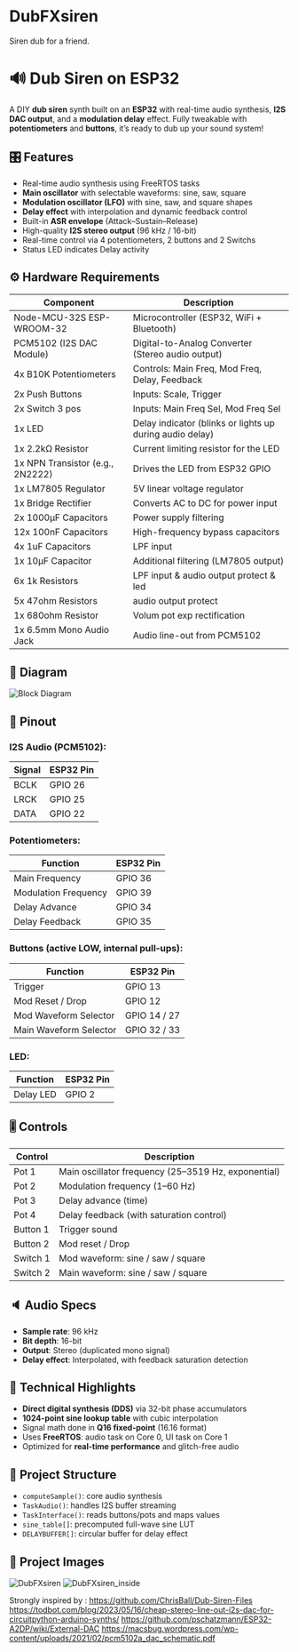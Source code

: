 # DubFXsiren
Siren dub for a friend.

# 🔊 Dub Siren on ESP32

A DIY **dub siren** synth built on an **ESP32** with real-time audio synthesis, **I2S DAC output**, and a **modulation delay** effect. Fully tweakable with **potentiometers** and **buttons**, it’s ready to dub up your sound system!

## 🎛️ Features

- Real-time audio synthesis using FreeRTOS tasks
- **Main oscillator** with selectable waveforms: sine, saw, square
- **Modulation oscillator (LFO)** with sine, saw, and square shapes
- **Delay effect** with interpolation and dynamic feedback control
- Built-in **ASR envelope** (Attack–Sustain–Release)
- High-quality **I2S stereo output** (96 kHz / 16-bit)
- Real-time control via 4 potentiometers, 2 buttons and 2 Switchs
- Status LED indicates Delay activity

## ⚙️ Hardware Requirements
| Component                        | Description                                                        |
|----------------------------------|--------------------------------------------------------------------|
| Node-MCU-32S ESP-WROOM-32        | Microcontroller (ESP32, WiFi + Bluetooth)                          |
| PCM5102 (I2S DAC Module)         | Digital-to-Analog Converter (Stereo audio output)                  |
| 4x  B10K Potentiometers           | Controls: Main Freq, Mod Freq, Delay, Feedback                     |
| 2x  Push Buttons                  | Inputs: Scale, Trigger                                             |
| 2x  Switch 3 pos                  | Inputs: Main Freq Sel, Mod Freq Sel                                |
| 1x  LED                           | Delay indicator (blinks or lights up during audio delay)           |
| 1x  2.2kΩ Resistor                | Current limiting resistor for the LED                              |
| 1x  NPN Transistor (e.g., 2N2222) | Drives the LED from ESP32 GPIO                                     |
| 1x  LM7805 Regulator              | 5V linear voltage regulator                                        |
| 1x  Bridge Rectifier              | Converts AC to DC for power input                                  |
| 2x  1000µF Capacitors             | Power supply filtering                                             |
| 12x 100nF Capacitors              | High-frequency bypass capacitors                                   |
| 4x  1uF Capacitors                | LPF input                                                          |
| 1x  10µF Capacitor                | Additional filtering (LM7805 output)                               |
| 6x  1k Resistors                  | LPF input & audio output protect & led                             |
| 5x  47ohm Resistors               | audio output protect                                               |
| 1x  680ohm Resistor               | Volum pot exp rectification                                        |
| 1x  6.5mm Mono Audio Jack         | Audio line-out from PCM5102                                        |



## 🔌 Diagram

![Block Diagram](Diagram.png)

## 🔌 Pinout

### I2S Audio (PCM5102):

| Signal | ESP32 Pin |
|--------|-----------|
| BCLK   | GPIO 26   |
| LRCK   | GPIO 25   |
| DATA   | GPIO 22   |

### Potentiometers:

| Function               | ESP32 Pin |
|------------------------|-----------|
| Main Frequency         | GPIO 36   |
| Modulation Frequency   | GPIO 39   |
| Delay Advance          | GPIO 34   |
| Delay Feedback         | GPIO 35   |

### Buttons (active LOW, internal pull-ups):

| Function                   | ESP32 Pin |
|----------------------------|-----------|
| Trigger                    | GPIO 13   |
| Mod Reset / Drop           | GPIO 12   |
| Mod Waveform Selector      | GPIO 14 / 27 |
| Main Waveform Selector     | GPIO 32 / 33 |

### LED:

| Function    | ESP32 Pin |
|-------------|-----------|
| Delay LED   | GPIO 2    |

## 🎚️ Controls

| Control        | Description                                       |
|----------------|---------------------------------------------------|
| Pot 1          | Main oscillator frequency (25–3519 Hz, exponential) |
| Pot 2          | Modulation frequency (1–60 Hz)                    |
| Pot 3          | Delay advance (time)                              |
| Pot 4          | Delay feedback (with saturation control)          |
| Button 1       | Trigger sound                                     |
| Button 2       | Mod reset / Drop                                  |
| Switch 1       | Mod waveform: sine / saw / square                 |
| Switch 2       | Main waveform: sine / saw / square                |

## 🔈 Audio Specs

- **Sample rate**: 96 kHz
- **Bit depth**: 16-bit
- **Output**: Stereo (duplicated mono signal)
- **Delay effect**: Interpolated, with feedback saturation detection

## 🧠 Technical Highlights

- **Direct digital synthesis (DDS)** via 32-bit phase accumulators
- **1024-point sine lookup table** with cubic interpolation
- Signal math done in **Q16 fixed-point** (16.16 format)
- Uses **FreeRTOS**: audio task on Core 0, UI task on Core 1
- Optimized for **real-time performance** and glitch-free audio

## 📂 Project Structure

- `computeSample()`: core audio synthesis
- `TaskAudio()`: handles I2S buffer streaming
- `TaskInterface()`: reads buttons/pots and maps values
- `sine_table[]`: precomputed full-wave sine LUT
- `DELAYBUFFER[]`: circular buffer for delay effect

## 📂 Project Images

![DubFXsiren](DubFXsiren.jpg)
![DubFXsiren_inside](DubFXsiren_inside.jpg)

Strongly inspired by :
  https://github.com/ChrisBall/Dub-Siren-Files
  https://todbot.com/blog/2023/05/16/cheap-stereo-line-out-i2s-dac-for-circuitpython-arduino-synths/
  https://github.com/pschatzmann/ESP32-A2DP/wiki/External-DAC
  https://macsbug.wordpress.com/wp-content/uploads/2021/02/pcm5102a_dac_schematic.pdf
